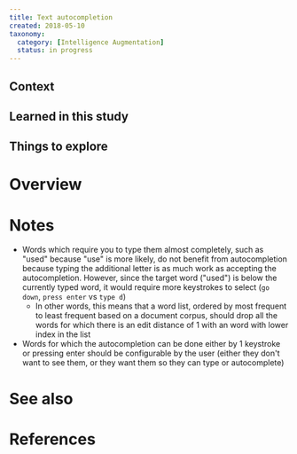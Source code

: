 ```yaml
---
title: Text autocompletion
created: 2018-05-10
taxonomy:
  category: [Intelligence Augmentation]
  status: in progress
---
```


## Context

## Learned in this study

## Things to explore

# Overview

# Notes
* Words which require you to type them almost completely, such as "used" because "use" is more likely, do not benefit from autocompletion because typing the additional letter is as much work as accepting the autocompletion. However, since the target word ("used") is below the currently typed word, it would require more keystrokes to select (`go down`, `press enter` vs `type d`)
	* In other words, this means that a word list, ordered by most frequent to least frequent based on a document corpus, should drop all the words for which there is an edit distance of 1 with an word with lower index in the list
* Words for which the autocompletion can be done either by 1 keystroke or pressing enter should be configurable by the user (either they don't want to see them, or they want them so they can type or autocomplete)

# See also

# References
